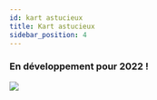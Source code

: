 ```yaml
---
id: kart astucieux
title: Kart astucieux
sidebar_position: 4
---
```


### En développement pour 2022 !

![](/img/niftykart_v01.png)
